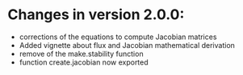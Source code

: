 # Changes in version 2.0.0:
  - corrections of the equations to compute Jacobian matrices
  - Added vignette about flux and Jacobian mathematical derivation
  - remove of the make.stability function 
  - function create.jacobian now exported